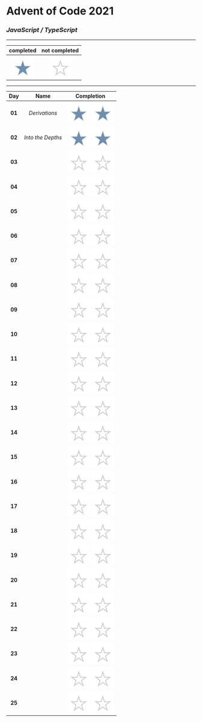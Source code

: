 # Advent of Code 2021

### _JavaScript / TypeScript_

----

|completed|not completed|
:-:|:-:
![](public/complete.svg)|![](public/incomplete.svg)

----

|Day|Name|Completion|
|:-:|:-:|:-:|
|**01**|*Derivations*|![](public/complete.svg) ![](public/complete.svg)|
|**02**|*Into the Depths*|![](public/complete.svg) ![](public/complete.svg)|
|**03**||![](public/incomplete.svg) ![](public/incomplete.svg)|
|**04**||![](public/incomplete.svg) ![](public/incomplete.svg)|
|**05**||![](public/incomplete.svg) ![](public/incomplete.svg)|
|**06**||![](public/incomplete.svg) ![](public/incomplete.svg)|
|**07**||![](public/incomplete.svg) ![](public/incomplete.svg)|
|**08**||![](public/incomplete.svg) ![](public/incomplete.svg)|
|**09**||![](public/incomplete.svg) ![](public/incomplete.svg)|
|**10**||![](public/incomplete.svg) ![](public/incomplete.svg)|
|**11**||![](public/incomplete.svg) ![](public/incomplete.svg)|
|**12**||![](public/incomplete.svg) ![](public/incomplete.svg)|
|**13**||![](public/incomplete.svg) ![](public/incomplete.svg)|
|**14**||![](public/incomplete.svg) ![](public/incomplete.svg)|
|**15**||![](public/incomplete.svg) ![](public/incomplete.svg)|
|**16**||![](public/incomplete.svg) ![](public/incomplete.svg)|
|**17**||![](public/incomplete.svg) ![](public/incomplete.svg)|
|**18**||![](public/incomplete.svg) ![](public/incomplete.svg)|
|**19**||![](public/incomplete.svg) ![](public/incomplete.svg)|
|**20**||![](public/incomplete.svg) ![](public/incomplete.svg)|
|**21**||![](public/incomplete.svg) ![](public/incomplete.svg)|
|**22**||![](public/incomplete.svg) ![](public/incomplete.svg)|
|**23**||![](public/incomplete.svg) ![](public/incomplete.svg)|
|**24**||![](public/incomplete.svg) ![](public/incomplete.svg)|
|**25**||![](public/incomplete.svg) ![](public/incomplete.svg)|
